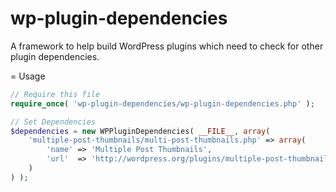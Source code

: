 wp-plugin-dependencies
======================

A framework to help build WordPress plugins which need to check for other plugin dependencies.

= Usage

```php
// Require this file
require_once( 'wp-plugin-dependencies/wp-plugin-dependencies.php' );

// Set Dependencies
$dependencies = new WPPluginDependencies( __FILE__, array(
	'multiple-post-thumbnails/multi-post-thumbnails.php' => array(
		'name' => 'Multiple Post Thumbnails',
		'url'  => 'http://wordpress.org/plugins/multiple-post-thumbnails/'
	)
) );
```
